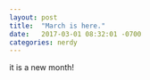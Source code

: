 ```yaml
---
layout: post
title:  "March is here."
date:   2017-03-01 08:32:01 -0700
categories: nerdy
---
```


it is a new month!
